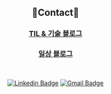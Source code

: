 <div align='center'>
 
 ## :wave:Contact:wave:
 
 
 ### [**TIL & 기술 블로그**](https://giwonn.github.io/TIL/)
 
 
 ### [**일상 블로그**](https://l4279625.tistory.com)  
 
 <br>
 
 [![Linkedin Badge](https://img.shields.io/badge/-LinkedIn-blue?style=flat-square&logo=Linkedin&logoColor=white&link=https://www.linkedin.com/in/giwon-lim-7b3847191/)](https://www.linkedin.com/in/giwon-lim-7b3847191/)
 [![Gmail Badge](https://img.shields.io/badge/Gmail-d14836?style=flat-square&logo=Gmail&logoColor=white&link=mailto:giwon.dev@gmail.com)](mailto:giwon.dev@gmail.com)
 
</div>
